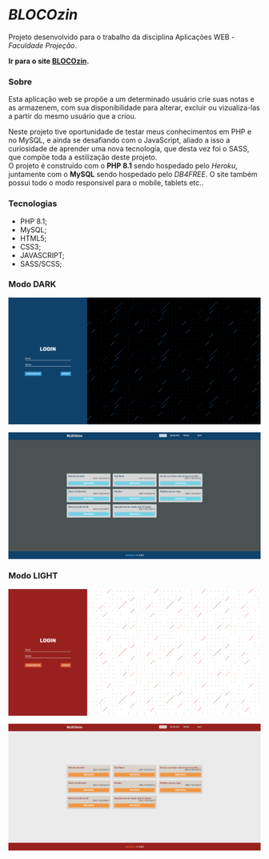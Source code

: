 # **_BLOCOzin_**
Projeto desenvolvido para o trabalho da disciplina Aplicações WEB - _Faculdade Projeção_.<br>

**Ir para o site [BLOCOzin](https://blocozin.herokuapp.com/index.php).**
### Sobre
Esta aplicação web se propõe a um determinado usuário crie suas notas e as armazenem, com sua disponibilidade para alterar, excluir ou vizualiza-las a partir do mesmo usuário que a criou.

Neste projeto tive oportunidade de testar meus conhecimentos em PHP e no MySQL, e ainda se desafiando com o JavaScript, aliado a isso a curiosidade de aprender uma nova tecnologia, que desta vez foi o SASS, que compõe toda a estilização deste projeto. 
<br>O projeto é construido com o **PHP 8.1** sendo hospedado pelo _Heroku_, juntamente com o **MySQL** sendo hospedado pelo _DB4FREE_. O site também possui todo o modo responsivel para o mobile, tablets etc..
### Tecnologias
* PHP 8.1;
* MySQL;
* HTML5;
* CSS3;
* JAVASCRIPT;
* SASS/SCSS;


### Modo DARK

<img src="./assets/img/Screenshot_2.png" width="700" style="display: block; margin-bottom: 1rem;">
<img src="./assets/img/Screenshot_3.png" width="700" style="display: block;">

### Modo LIGHT

<img src="./assets/img/Screenshot_1.png" width="700" style="display: block; margin-bottom: 1rem;">
<img src="./assets/img/Screenshot_4.png" width="700" style="display: block;">

